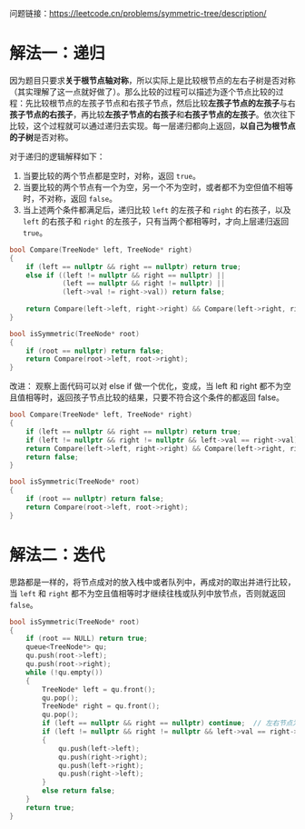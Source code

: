 问题链接：https://leetcode.cn/problems/symmetric-tree/description/

# 解法一：递归

因为题目只要求**关于根节点轴对称**，所以实际上是比较根节点的左右子树是否对称（其实理解了这一点就好做了）。那么比较的过程可以描述为逐个节点比较的过程：先比较根节点的左孩子节点和右孩子节点，然后比较**左孩子节点的左孩子**与右**孩子节点的右孩子**，再比较**左孩子节点的右孩子**和**右孩子节点的左孩子**。依次往下比较，这个过程就可以通过递归去实现。每一层递归都向上返回，**以自己为根节点的子树**是否对称。

对于递归的逻辑解释如下：
1. 当要比较的两个节点都是空时，对称，返回 `true`。
2. 当要比较的两个节点有一个为空，另一个不为空时，或者都不为空但值不相等时，不对称，返回 `false`。
3. 当上述两个条件都满足后，递归比较 `left` 的左孩子和 `right` 的右孩子，以及 `left` 的右孩子和 `right` 的左孩子，只有当两个都相等时，才向上层递归返回 `true`。

```cpp
bool Compare(TreeNode* left, TreeNode* right)
{
    if (left == nullptr && right == nullptr) return true;
    else if ((left != nullptr && right == nullptr) || 
             (left == nullptr && right != nullptr) ||
             (left->val != right->val)) return false;
    
    return Compare(left->left, right->right) && Compare(left->right, right->left);
}

bool isSymmetric(TreeNode* root)
{
    if (root == nullptr) return false;
    return Compare(root->left, root->right);
}
```

改进：
观察上面代码可以对 else if 做一个优化，变成，当 left 和 right 都不为空且值相等时，返回孩子节点比较的结果，只要不符合这个条件的都返回 false。

```cpp
bool Compare(TreeNode* left, TreeNode* right)
{
    if (left == nullptr && right == nullptr) return true;
    if (left != nullptr && right != nullptr && left->val == right->val)
    return Compare(left->left, right->right) && Compare(left->right, right->left);
    return false;
}

bool isSymmetric(TreeNode* root)
{
    if (root == nullptr) return false;
    return Compare(root->left, root->right);
}
```


# 解法二：迭代

思路都是一样的，将节点成对的放入栈中或者队列中，再成对的取出并进行比较，当 `left` 和 `right` 都不为空且值相等时才继续往栈或队列中放节点，否则就返回 `false`。

```cpp
bool isSymmetric(TreeNode* root)
{
    if (root == NULL) return true;
    queue<TreeNode*> qu;
    qu.push(root->left);
    qu.push(root->right);
    while (!qu.empty())
    {
        TreeNode* left = qu.front();
        qu.pop();
        TreeNode* right = qu.front();
        qu.pop();
        if (left == nullptr && right == nullptr) continue;  // 左右节点为空，取下一对进行比较   
        if (left != nullptr && right != nullptr && left->val == right->val)
        {
            qu.push(left->left);
            qu.push(right->right);
            qu.push(left->right);
            qu.push(right->left);
        }
        else return false;
    }
    return true;
}
```
